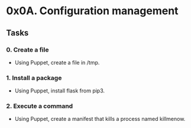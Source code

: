 # 0x0A. Configuration management

## Tasks
### 0. Create a file
- Using Puppet, create a file in /tmp.

### 1. Install a package
- Using Puppet, install flask from pip3.

### 2. Execute a command
- Using Puppet, create a manifest that kills a process named killmenow.
